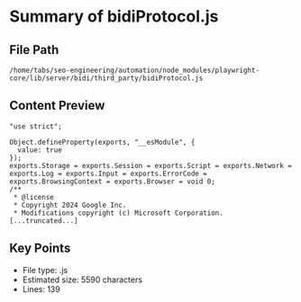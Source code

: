 # Summary of bidiProtocol.js
  
## File Path
`/home/tabs/seo-engineering/automation/node_modules/playwright-core/lib/server/bidi/third_party/bidiProtocol.js`

## Content Preview
```
"use strict";

Object.defineProperty(exports, "__esModule", {
  value: true
});
exports.Storage = exports.Session = exports.Script = exports.Network = exports.Log = exports.Input = exports.ErrorCode = exports.BrowsingContext = exports.Browser = void 0;
/**
 * @license
 * Copyright 2024 Google Inc.
 * Modifications copyright (c) Microsoft Corporation.
[...truncated...]
```

## Key Points
- File type: .js
- Estimated size: 5590 characters
- Lines: 139
